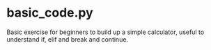 # basic_code.py
Basic exercise for beginners to build up a simple calculator, useful to understand if, elif and break and continue.
